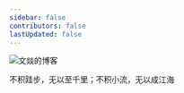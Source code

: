 ```yaml
---
sidebar: false
contributors: false
lastUpdated: false
---
```


![文燚的博客](https://avatars.githubusercontent.com/u/23024424?v=4)

<p class="motto">不积跬步，无以至千里；不积小流，无以成江海</p>